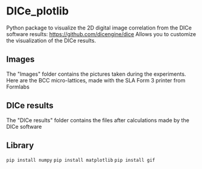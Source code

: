 # DICe_plotlib
Python package to visualize the 2D digital image correlation from the DICe software results: https://github.com/dicengine/dice
Allows you to customize the visualization of the DICe results. 

## Images
The "Images" folder contains the pictures taken during the experiments. Here are the BCC micro-lattices, made with the SLA Form 3 printer from Formlabs

## DICe results
The "DICe results" folder contains the files after calculations made by the DICe software

## Library
`pip install numpy`
`pip install matplotlib`
`pip install gif`
